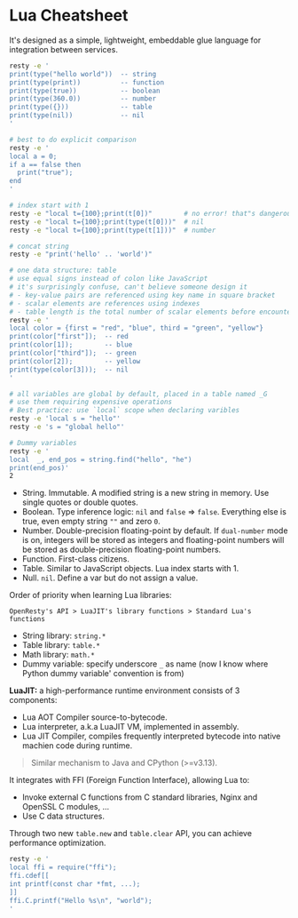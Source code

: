 # Lua Cheatsheet

<!-- tl;dr starts -->

It's designed as a simple, lightweight, embeddable glue language for integration between services.

<!-- tl;dr ends -->

```sh
resty -e '
print(type("hello world"))  -- string
print(type(print))          -- function
print(type(true))           -- boolean
print(type(360.0))          -- number
print(type({}))             -- table
print(type(nil))            -- nil
'

# best to do explicit comparison
resty -e '
local a = 0;
if a == false then
  print("true");
end
'

# index start with 1
resty -e "local t={100};print(t[0])"        # no error! that"s dangerous
resty -e "local t={100};print(type(t[0]))"  # nil
resty -e "local t={100};print(type(t[1]))"  # number

# concat string
resty -e "print('hello' .. 'world')"

# one data structure: table
# use equal signs instead of colon like JavaScript
# it's surprisingly confuse, can't believe someone design it
# - key-value pairs are referenced using key name in square bracket
# - scalar elements are references using indexes
# - table length is the total number of scalar elements before encountering the first `nil`
resty -e '
local color = {first = "red", "blue", third = "green", "yellow"}
print(color["first"]);  -- red
print(color[1]);        -- blue
print(color["third"]);  -- green
print(color[2]);        -- yellow
print(type(color[3]));  -- nil
'

# all variables are global by default, placed in a table named _G
# use them requiring expensive operations
# Best practice: use `local` scope when declaring varibles
resty -e 'local s = "hello"'
resty -e 's = "global hello"'

# Dummy variables
resty -e '
local  _, end_pos = string.find("hello", "he")
print(end_pos)'
2
```

- String. Immutable. A modified string is a new string in memory. Use single quotes or double quotes.
- Boolean. Type inference logic: `nil` and `false` => `false`. Everything else is true, even empty string `""` and zero `0`.
- Number. Double-precision floating-point by default. If `dual-number` mode is on, integers will be stored as integers and floating-point numbers will be stored as double-precision floating-point numbers.
- Function. First-class citizens.
- Table. Similar to JavaScript objects. Lua index starts with 1.
- Null. `nil`. Define a var but do not assign a value.

Order of priority when learning Lua libraries:

```
OpenResty's API > LuaJIT's library functions > Standard Lua's functions
```

- String library: `string.*`
- Table library: `table.*`
- Math library: `math.*`
- Dummy variable: specify underscore `_` as name (now I know where Python dummy variable' convention is from)

**LuaJIT:** a high-performance runtime environment consists of 3 components:

- Lua AOT Compiler source-to-bytecode.
- Lua interpreter, a.k.a LuaJIT VM, implemented in assembly.
- Lua JIT Compiler, compiles frequently interpreted bytecode into native machien code during runtime.

> Similar mechanism to Java and CPython (>=v3.13).

It integrates with FFI (Foreign Function Interface), allowing Lua to:

- Invoke external C functions from C standard libraries, Nginx and OpenSSL C modules, ...
- Use C data structures.

Through two new `table.new` and `table.clear` API, you can achieve performance optimization.

```sh
resty -e '
local ffi = require("ffi");
ffi.cdef[[
int printf(const char *fmt, ...);
]]
ffi.C.printf("Hello %s\n", "world");
'
```
